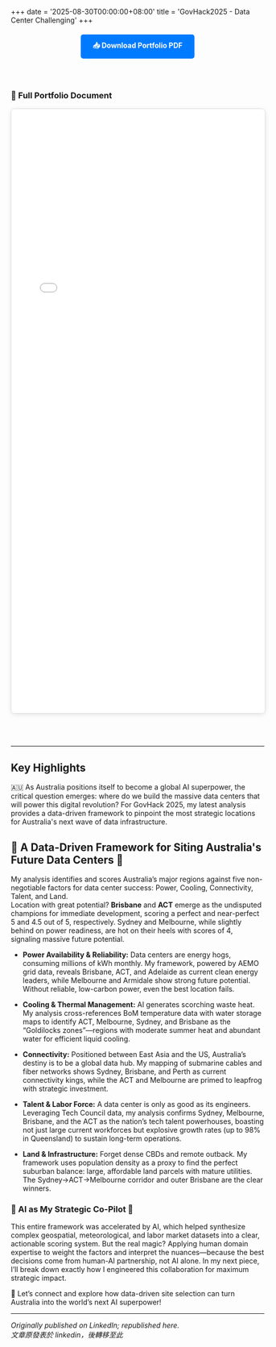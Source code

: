 +++
date = '2025-08-30T00:00:00+08:00'
title = 'GovHack2025 - Data Center Challenging'
+++

<div style="text-align: center; margin: 20px 0;">
    <a href="GovHack 2025_ Australia's AI Future - A Data-Driven Framework for Data Center Siting.pdf" download class="download-button" style="display: inline-block; padding: 12px 24px; background-color: #007bff; color: white; text-decoration: none; border-radius: 5px; font-weight: bold; transition: background-color 0.3s;">
        📥 Download Portfolio PDF
    </a>
</div>

<style>
.download-button:hover {
    background-color: #0056b3 !important;
}

.pdf-container {
    width: 100%;
    max-width: 900px;
    margin: 0 auto;
    padding: 20px 0;
}

.pdf-embed {
    width: 100%;
    height: 1200px;
    border: 1px solid #ddd;
    border-radius: 8px;
    box-shadow: 0 2px 10px rgba(0,0,0,0.1);
    margin-bottom: 30px;
}

.pdf-page-image {
    width: 100%;
    margin-bottom: 20px;
    border: 1px solid #e0e0e0;
    border-radius: 8px;
    box-shadow: 0 2px 8px rgba(0,0,0,0.08);
}

@media (max-width: 768px) {
    .pdf-embed {
        height: 600px;
    }
}
</style>

<div class="pdf-container">

### 📄 Full Portfolio Document

<!-- Option 1: Using iframe embed (works if PDF is in static folder) -->
<iframe src="GovHack 2025_ Australia's AI Future - A Data-Driven Framework for Data Center Siting.pdf" class="pdf-embed" type="application/pdf">
    <p>Your browser doesn't support PDF viewing. Please <a href="GovHack 2025_ Australia's AI Future - A Data-Driven Framework for Data Center Siting.pdf">download the PDF</a> to view it.</p>
</iframe>

<!-- Option 2: Using Google Docs Viewer (replace URL with your actual PDF URL) -->
<!--
<iframe src="https://docs.google.com/viewer?url=https://yourwebsite.com/path/to/CHLee_Portfolio.pdf&embedded=true" class="pdf-embed" frameborder="0"></iframe>
-->

<!-- Option 3: Display as images (if you convert PDF pages to images) -->
<!--
### Portfolio Pages

<img src="/images/portfolio/page1.jpg" alt="Portfolio Page 1" class="pdf-page-image" />
<img src="/images/portfolio/page2.jpg" alt="Portfolio Page 2" class="pdf-page-image" />
<img src="/images/portfolio/page3.jpg" alt="Portfolio Page 3" class="pdf-page-image" />
<img src="/images/portfolio/page4.jpg" alt="Portfolio Page 4" class="pdf-page-image" />
<img src="/images/portfolio/page5.jpg" alt="Portfolio Page 5" class="pdf-page-image" />
<img src="/images/portfolio/page6.jpg" alt="Portfolio Page 6" class="pdf-page-image" />
-->

</div>

---

## Key Highlights

🇦🇺 As Australia positions itself to become a global AI superpower, the critical question emerges: where do we build the massive data centers that will power this digital revolution? For GovHack 2025, my latest analysis provides a data-driven framework to pinpoint the most strategic locations for Australia's next wave of data infrastructure.

## 📍 A Data-Driven Framework for Siting Australia's Future Data Centers 📍

My analysis identifies and scores Australia’s major regions against five non-negotiable factors for data center success: Power, Cooling, Connectivity, Talent, and Land. <br>
Location with great potential? **Brisbane** and **ACT** emerge as the undisputed champions for immediate development, scoring a perfect and near-perfect 5 and 4.5 out of 5, respectively. Sydney and Melbourne, while slightly behind on power readiness, are hot on their heels with scores of 4, signaling massive future potential.

* **Power Availability & Reliability:**
Data centers are energy hogs, consuming millions of kWh monthly. My framework, powered by AEMO grid data, reveals Brisbane, ACT, and Adelaide as current clean energy leaders, while Melbourne and Armidale show strong future potential. Without reliable, low-carbon power, even the best location fails.

* **Cooling & Thermal Management:**
AI generates scorching waste heat. My analysis cross-references BoM temperature data with water storage maps to identify ACT, Melbourne, Sydney, and Brisbane as the “Goldilocks zones”—regions with moderate summer heat and abundant water for efficient liquid cooling.

* **Connectivity:**
Positioned between East Asia and the US, Australia’s destiny is to be a global data hub. My mapping of submarine cables and fiber networks shows Sydney, Brisbane, and Perth as current connectivity kings, while the ACT and Melbourne are primed to leapfrog with strategic investment.

* **Talent & Labor Force:**
A data center is only as good as its engineers. Leveraging Tech Council data, my analysis confirms Sydney, Melbourne, Brisbane, and the ACT as the nation’s tech talent powerhouses, boasting not just large current workforces but explosive growth rates (up to 98% in Queensland) to sustain long-term operations.

* **Land & Infrastructure:**
Forget dense CBDs and remote outback. My framework uses population density as a proxy to find the perfect suburban balance: large, affordable land parcels with mature utilities. The Sydney→ACT→Melbourne corridor and outer Brisbane are the clear winners.

### 🤖 AI as My Strategic Co-Pilot 🤖

This entire framework was accelerated by AI, which helped synthesize complex geospatial, meteorological, and labor market datasets into a clear, actionable scoring system. But the real magic? Applying human domain expertise to weight the factors and interpret the nuances—because the best decisions come from human-AI partnership, not AI alone. In my next piece, I’ll break down exactly how I engineered this collaboration for maximum strategic impact.

🔗 Let’s connect and explore how data-driven site selection can turn Australia into the world’s next AI superpower!

---
*Originally published on LinkedIn; republished here.* <br>
*文章原發表於 linkedin，後轉移至此*
